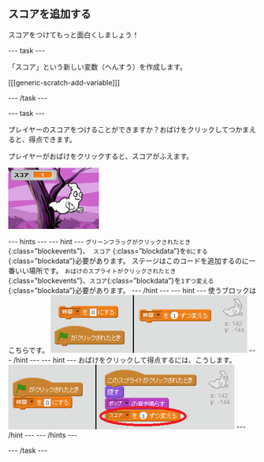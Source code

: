 ## スコアを追加する

スコアをつけてもっと面白くしましょう！

\--- task \---

「スコア」という新しい変数（へんすう）を作成します。

[[[generic-scratch-add-variable]]]

\--- /task \---

\--- task \---

プレイヤーのスコアをつけることができますか？おばけをクリックしてつかまえると、得点できます。

プレイヤーがおばけをクリックすると、スコアがふえます。

![スコアを増やす](images/ghost-score-test.png)

\--- hints \--- \--- hint \--- `グリーンフラッグがクリックされたとき`{:class=”blockevents”}、` スコア` {:class=”blockdata”}を`0にする`{:class=”blockdata”}必要があります。 ステージはこのコードを追加するのに一番いい場所です。 `おばけのスプライトがクリックされたとき`{:class=”blockevents”}、`スコア`{:class=”blockdata”}を`1ずつ変える`{:class=”blockdata”}必要があります。 \--- /hint \--- \--- hint \--- 使うブロックはこちらです。 ![screenshot](images/ghost-score-blocks.png) \--- /hint \--- \--- hint \--- おばけをクリックして得点するには、こうします。 ![screenshot](images/ghost-score-code.png) \--- /hint \--- \--- /hints \---

\--- /task \---